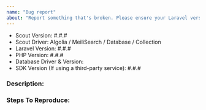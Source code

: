 ```yaml
---
name: "Bug report"
about: "Report something that's broken. Please ensure your Laravel version is still supported: https://laravel.com/docs/releases#support-policy"
---
```


<!-- DO NOT THROW THIS AWAY -->
<!-- Fill out the FULL versions with patch versions -->

- Scout Version: #.#.#
- Scout Driver: Algolia / MeiliSearch / Database / Collection
- Laravel Version: #.#.#
- PHP Version: #.#.#
- Database Driver & Version:
- SDK Version (If using a third-party service): #.#.#

### Description:


### Steps To Reproduce:

<!-- If possible, please provide a GitHub repository to demonstrate your issue -->
<!-- laravel new bug-report --github="--public" -->
